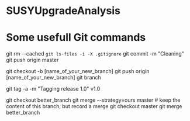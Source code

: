 # SUSYUpgradeAnalysis

# Some usefull Git commands

git rm --cached `git ls-files -i -X .gitignore`
git commit -m "Cleaning"
git push origin master

git checkout -b [name_of_your_new_branch]
git push origin [name_of_your_new_branch]
git branch

git tag -a -m "Tagging release 1.0" v1.0

git checkout better_branch
git merge --strategy=ours master    # keep the content of this branch, but record a merge
git checkout master
git merge better_branch     